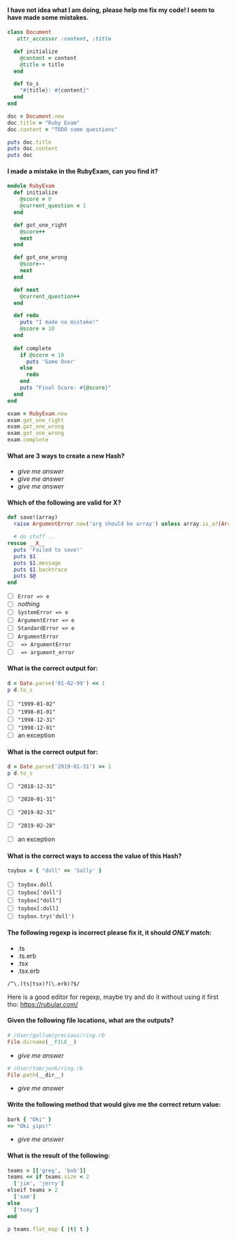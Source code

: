 #### I have not idea what I am doing, please help me fix my code! I seem to have made some mistakes.

```ruby
class Document
   attr_accessor :content, :title

  def initialize
    @content = content
    @title = title
  end

  def to_s
    "#{title}: #{content}"
  end
end

doc = Document.new
doc.title = "Ruby Exam"
doc.content = "TODO some questions"

puts doc.title
puts doc.content
puts doc
```

#### I made a mistake in the RubyExam, can you find it?

```ruby
module RubyExam
  def initialize
    @score = 0
    @current_question = 1
  end

  def got_one_right
    @score++
    next
  end

  def got_one_wrong
    @score--
    next
  end

  def next
    @current_question++
  end

  def redo
    puts "I made no mistake!"
    @score = 10
  end
  
  def complete
    if @score < 10
      puts 'Game Over'
    else
      redo
    end
    puts "Final Score: #{@score}"
  end
end

exam = RubyExam.new
exam.got_one_right
exam.got_one_wrong
exam.got_one_wrong
exam.complete
```

#### What are 3 ways to create a new Hash?

- *give me answer*
- *give me answer*
- *give me answer*

#### Which of the following are valid for __X__?

```ruby
def save!(array)
  raise ArgumentError.new('arg should be array') unless array.is_a?(Array)

  # do stuff ..
rescue __X__
  puts 'Failed to save!'
  puts $1
  puts $1.message
  puts $1.backtrace
  puts $@
end
```

- [ ] `Error => e`
- [ ] *nothing*
- [ ] `SystemError => e`
- [ ] `ArgumentError => e`
- [ ] `StandardError => e`
- [ ] `ArgumentError`
- [ ] ` => ArgumentError`
- [ ] ` => argument_error`

#### What is the correct output for:

```ruby
d = Date.parse('01-02-99') << 1
p d.to_s
```

- [ ] `"1999-01-02"`
- [ ] `"1998-01-01"`
- [ ] `"1998-12-31"`
- [ ] `"1998-12-01"`
- [ ] an exception

#### What is the correct output for:

```ruby
d = Date.parse('2019-01-31') >> 1
p d.to_s
```

- [ ] `"2018-12-31"`
- [ ] `"2020-01-31"`
- [ ] `"2019-02-31"`
- [ ] `"2019-02-28"`
- [ ] an exception


#### What is the correct ways to access the value of this Hash?

```ruby
toybox = { "doll" => 'Sally' }
```

- [ ] `toybox.doll`
- [ ] `toybox['doll']`
- [ ] `toybox["doll"]`
- [ ] `toybox[:doll]`
- [ ] `toybox.try('doll')`

#### The following regexp is incorrect please fix it, it should *ONLY* match:

- .ts
- .ts.erb
- .tsx
- .tsx.erb

`/^\.(ts|tsx)?(\.erb)?$/`

Here is a good editor for regexp, maybe try and do it without using it first tho: https://rubular.com/

#### Given the following file locations, what are the outputs?

```ruby
# /User/gollum/precious/ring.rb
File.dirname(__FILE__)
```

- *give me answer*

```ruby
# /User/tom/junk/ring.rb
File.path(__dir__)
```

- *give me answer*

#### Write the following method that would give me the correct return value:

```ruby
bark { "Oki" }
=> "Oki yips!"
```

- *give me answer*

#### What is the result of the following:

```ruby
teams = [['greg', 'bob']]
teams << if teams.size < 2
  ['jim', 'jerry']
elseif teams > 2
  ['sam']
else
  ['tony']
end

p teams.flat_map { |t| t }
```
